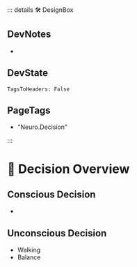 ::: details 🛠 <dev>DesignBox</dev>

## DevNotes

-

## DevState

`TagsToHeaders: False`


<h2>PageTags</h2>

- "Neuro.Decision"

:::

# 💜 <neuro>Decision Overview </neuro>

## Conscious Decision

- 

## Unconscious Decision

- Walking
- Balance


